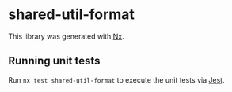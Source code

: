 # shared-util-format

This library was generated with [Nx](https://nx.dev).

## Running unit tests

Run `nx test shared-util-format` to execute the unit tests via [Jest](https://jestjs.io).
